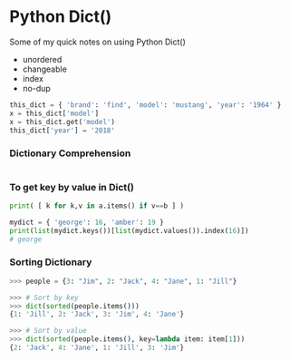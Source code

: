 # Python Dict()
Some of my quick notes on using Python Dict()
- unordered
- changeable 
- index
- no-dup

```python
this_dict = { 'brand': 'find', 'model': 'mustang', 'year': '1964' }
x = this_dict['model']
x = this_dict.get('model')
this_dict['year'] = '2018'
```

### Dictionary Comprehension
```python

```

### To get key by value in Dict()
```python
print( [ k for k,v in a.items() if v==b ] )
```
```python
mydict = { 'george': 16, 'amber': 19 }
print(list(mydict.keys())[list(mydict.values()).index(16)])
# george
```

### Sorting Dictionary
```python
>>> people = {3: "Jim", 2: "Jack", 4: "Jane", 1: "Jill"}

>>> # Sort by key
>>> dict(sorted(people.items()))
{1: 'Jill', 2: 'Jack', 3: 'Jim', 4: 'Jane'}

>>> # Sort by value
>>> dict(sorted(people.items(), key=lambda item: item[1]))
{2: 'Jack', 4: 'Jane', 1: 'Jill', 3: 'Jim'}
```
